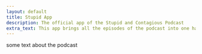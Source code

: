 ```yaml
---
layout: default
title: Stupid App
description: The official app of the Stupid and Contagious Podcast
extra_text: This app brings all the episodes of the podcast into one handy list. You can listen to the episodes in the app and preview all the Spotify playlists.
---
```

some text about the podcast


